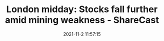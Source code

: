 ---
"title": "London midday: Stocks fall further amid mining weakness - ShareCast"
"date": "2021-11-2 11:57:15"
"feed_name": "GOOGLENEWSMINING"
"feed_website": "https://news.google.com/search?q=mining%2Bincident&hl=en-US&gl=US&ceid=US:en"
"feed_rss": "https://news.google.com/rss/search?q=mining%2Bincident&hl=en-US&gl=US&ceid=US:en"
"link": "https://www.sharecast.com/news/market-report-midday/london-midday-stocks-fall-further-amid-mining-weakness--8366036.html"
"source": "{'href': 'https://www.sharecast.com', 'title': 'ShareCast'}"
"file": "_posts/2021-1-1-65e8ecb239b5525a5a093bb6d2499137b4092523.md"
"accident": "0"
"drilling": "0"
"dead": "0"
"injured": "0"
"arrested": "0"
"place": "unknown place"
"where": "unknown site"
"causes": "unknown"
"place_uri": "unknown place"
---
